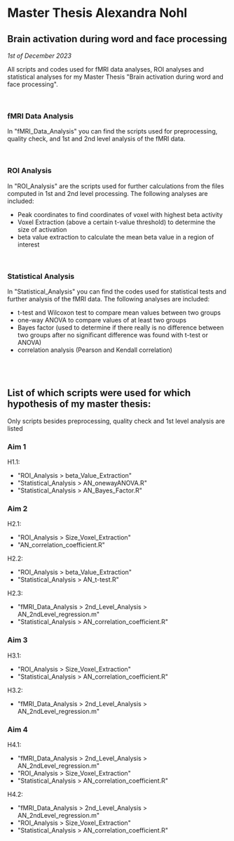 # Master Thesis Alexandra Nohl
## Brain activation during word and face processing
*1st of December 2023*


All scripts and codes used for fMRI data analyses, ROI analyses and statistical analyses for my Master Thesis "Brain activation during word and face processing".

<br/>

### fMRI Data Analysis
In "fMRI_Data_Analysis" you can find the scripts used for preprocessing, quality check, and 1st and 2nd level analysis of the fMRI data.

<br/>

### ROI Analysis
In "ROI_Analysis" are the scripts used for further calculations from the files computed in 1st and 2nd level processing. The following analyses are included:
- Peak coordinates to find coordinates of voxel with highest beta activity
- Voxel Extraction (above a certain t-value threshold) to determine the size of activation
- beta value extraction to calculate the mean beta value in a region of interest

<br/>

### Statistical Analysis
In "Statistical_Analysis" you can find the codes used for statistical tests and further analysis of the fMRI data. The following analyses are included:
- t-test and Wilcoxon test to compare mean values between two groups
- one-way ANOVA to compare values of at least two groups
- Bayes factor (used to determine if there really is no difference between two groups after no significant difference was found with t-test or ANOVA)
- correlation analysis (Pearson and Kendall correlation)

<br/><br/>

## List of which scripts were used for which hypothesis of my master thesis:
Only scripts besides preprocessing, quality check and 1st level analysis are listed

### Aim 1
H1.1:
- "ROI_Analysis > beta_Value_Extraction"
- "Statistical_Analysis > AN_onewayANOVA.R"
- "Statistical_Analysis > AN_Bayes_Factor.R"

### Aim 2
H2.1:
- "ROI_Analysis > Size_Voxel_Extraction"
- "AN_correlation_coefficient.R"

H2.2:
- "ROI_Analysis > beta_Value_Extraction"
- "Statistical_Analysis > AN_t-test.R"

H2.3:
- "fMRI_Data_Analysis > 2nd_Level_Analysis > AN_2ndLevel_regression.m"
- "Statistical_Analysis > AN_correlation_coefficient.R"

### Aim 3
H3.1:
- "ROI_Analysis > Size_Voxel_Extraction"
- "Statistical_Analysis > AN_correlation_coefficient.R"

H3.2:
- "fMRI_Data_Analysis > 2nd_Level_Analysis > AN_2ndLevel_regression.m"

### Aim 4
H4.1:
- "fMRI_Data_Analysis > 2nd_Level_Analysis > AN_2ndLevel_regression.m"
- "ROI_Analysis > Size_Voxel_Extraction"
- "Statistical_Analysis > AN_correlation_coefficient.R"

H4.2:
- "fMRI_Data_Analysis > 2nd_Level_Analysis > AN_2ndLevel_regression.m"
- "ROI_Analysis > Size_Voxel_Extraction"
- "Statistical_Analysis > AN_correlation_coefficient.R"
